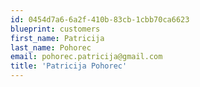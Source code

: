 ```yaml
---
id: 0454d7a6-6a2f-410b-83cb-1cbb70ca6623
blueprint: customers
first_name: Patricija
last_name: Pohorec
email: pohorec.patricija@gmail.com
title: 'Patricija Pohorec'
---
```

